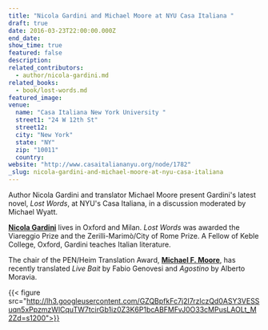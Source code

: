 ```yaml
---
title: "Nicola Gardini and Michael Moore at NYU Casa Italiana "
draft: true
date: 2016-03-23T22:00:00.000Z
end_date:
show_time: true
featured: false
description:
related_contributors:
  - author/nicola-gardini.md
related_books:
  - book/lost-words.md
featured_image: 
venue:
  name: "Casa Italiana New York University "
  street1: "24 W 12th St"
  street12:
  city: "New York"
  state: "NY"
  zip: "10011"
  country:
website: "http://www.casaitaliananyu.org/node/1782"
_slug: nicola-gardini-and-michael-moore-at-nyu-casa-italiana
---
```


Author Nicola Gardini and translator Michael Moore present Gardini's latest novel, _Lost Words_, at NYU's Casa Italiana, in a discussion moderated by Michael Wyatt.

**[Nicola Gardini](http://www.ndbooks.com/author/nicola-gardini/)** lives in Oxford and Milan. _Lost Words_ was awarded the Viareggio Prize and the Zerilli-Marimò/City of Rome Prize. A Fellow of Keble College, Oxford, Gardini teaches Italian literature.

The chair of the PEN/Heim Translation Award, **[Michael F. Moore](http://www.ndbooks.com/author/michael-f-moore/)**, has recently translated _Live Bait_ by Fabio Genovesi and _Agostino_ by Alberto Moravia.

{{< figure src="http://lh3.googleusercontent.com/GZQBpfkFc7j2I7rzlczQd0ASY3VESSuqn5xPpzmzWlCquTW7tcirGb1iz0Z3K6P1bcABFMFvJ0O33cMPusLAOLt_M2Zd=s1200">}}
<!-- I3VLnxdyqmhxNQQqUWd6hvYXQH7fdGWTiwrxagpLyahm56VLc9v8yaz4u-jJ484TibD03HWhpnUaxsN2Vz9AJXMcYOk%3Ds750>}} -->

